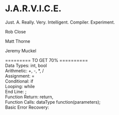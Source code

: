 J.A.R.V.I.C.E.
=======
Just. A. Really. Very. Intelligent. Compiler. Experiment.

Rob Close

Matt Thorne

Jeremy Muckel


========= TO GET 70% ==========<br />
Data Types: int, bool<br />
Arithmetic: +, -, *, /<br />
Assignment: =<br />
Conditional: if <br />
Looping: while<br />
End Line: ;<br />
Function Return: return, <br />
Function Calls: dataType function(parameters);<br />
Basic Error Recovery:<br /><br />

